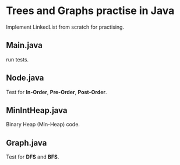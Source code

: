 # Trees and Graphs practise in Java
Implement LinkedList from scratch for practising.

## Main.java
run tests.

## Node.java
Test for **In-Order**, **Pre-Order**, **Post-Order**.

## MinIntHeap.java
Binary Heap (Min-Heap) code.

## Graph.java
Test for **DFS** and **BFS**.